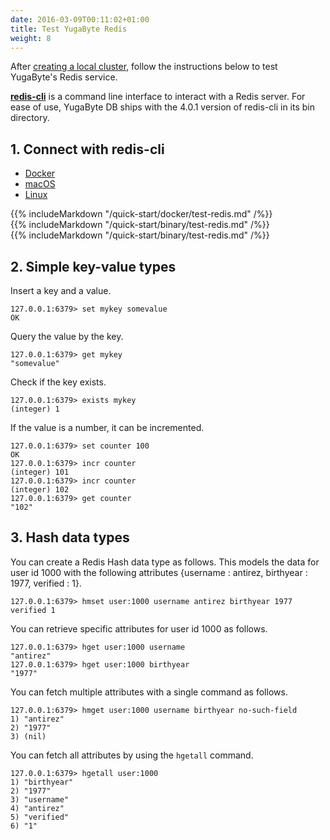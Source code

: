 ```yaml
---
date: 2016-03-09T00:11:02+01:00
title: Test YugaByte Redis
weight: 8
---
```


After [creating a local cluster](/quick-start/create-local-cluster/), follow the instructions below to test YugaByte's Redis service.

[**redis-cli**](https://redis.io/topics/rediscli) is a command line interface to interact with a Redis server. For ease of use, YugaByte DB ships with the 4.0.1 version of redis-cli in its bin directory.


## 1. Connect with redis-cli

<ul class="nav nav-tabs">
  <li class="active">
    <a data-toggle="tab" href="#docker">
      <i class="icon-docker" aria-hidden="true"></i>
      Docker
    </a>
  </li>
  <li >
    <a data-toggle="tab" href="#macos">
      <i class="fa fa-apple" aria-hidden="true"></i>
      macOS
    </a>
  </li>
  <li>
    <a data-toggle="tab" href="#linux">
      <i class="fa fa-linux" aria-hidden="true"></i>
      Linux
    </a>
  </li>
</ul>

<div class="tab-content">
  <div id="docker" class="tab-pane fade in active">
    {{% includeMarkdown "/quick-start/docker/test-redis.md" /%}}
  </div>
  <div id="macos" class="tab-pane fade">
    {{% includeMarkdown "/quick-start/binary/test-redis.md" /%}}
  </div>
  <div id="linux" class="tab-pane fade">
    {{% includeMarkdown "/quick-start/binary/test-redis.md" /%}}
  </div> 
</div>


## 2. Simple key-value types

Insert a key and a value.

```
127.0.0.1:6379> set mykey somevalue
OK
```

Query the value by the key.

```
127.0.0.1:6379> get mykey
"somevalue"
```

Check if the key exists.

```
127.0.0.1:6379> exists mykey
(integer) 1
```


If the value is a number, it can be incremented.

```
127.0.0.1:6379> set counter 100
OK
127.0.0.1:6379> incr counter
(integer) 101
127.0.0.1:6379> incr counter
(integer) 102
127.0.0.1:6379> get counter
"102"
```


## 3. Hash data types

You can create a Redis Hash data type as follows. This models the data for user id 1000 with the following attributes {username : antirez, birthyear : 1977, verified : 1}.

```
127.0.0.1:6379> hmset user:1000 username antirez birthyear 1977 verified 1
```

You can retrieve specific attributes for user id 1000 as follows.

```
127.0.0.1:6379> hget user:1000 username
"antirez"
127.0.0.1:6379> hget user:1000 birthyear
"1977"
```

You can fetch multiple attributes with a single command as follows.

```
127.0.0.1:6379> hmget user:1000 username birthyear no-such-field
1) "antirez"
2) "1977"
3) (nil)
```

You can fetch all attributes by using the `hgetall` command.

```
127.0.0.1:6379> hgetall user:1000
1) "birthyear"
2) "1977"
3) "username"
4) "antirez"
5) "verified"
6) "1"
```

